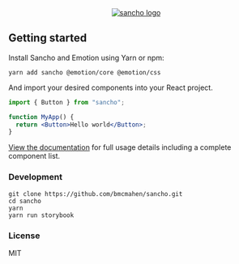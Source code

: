 <div align="center">
  <a href="https://sancho-ui.com/">
    <img alt="sancho logo"
    max-width="600px"
    alt="Sancho is a responsive and accessible design system built with React, Typescript and Emotion. Named after the ever-faithful, hilariously acerbic sidekick of Don Quixote, Sancho is designed to help you no matter how quixotic your dreams may be."
     src="https://raw.githubusercontent.com/bmcmahen/sancho/theme/branding.png">
  </a>
</div>

## Getting started

Install Sancho and Emotion using Yarn or npm:

```
yarn add sancho @emotion/core @emotion/css
```

And import your desired components into your React project.

```jsx
import { Button } from "sancho";

function MyApp() {
  return <Button>Hello world</Button>;
}
```

[View the documentation](https://sancho-ui.com) for full usage details including a complete component list.

### Development

```
git clone https://github.com/bmcmahen/sancho.git
cd sancho
yarn
yarn run storybook
```

### License

MIT
